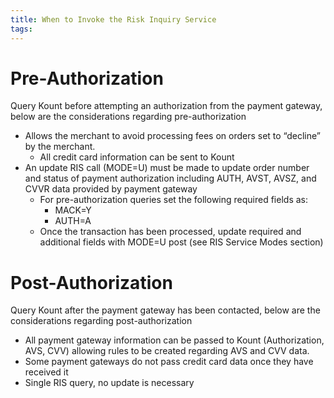 ```yaml
---
title: When to Invoke the Risk Inquiry Service
tags:
---
```


# Pre-Authorization
Query Kount before attempting an authorization from the payment gateway, below are the considerations regarding pre-authorization

  * Allows the merchant to avoid processing fees on orders set to “decline” by the merchant.
	* All credit card information can be sent to Kount
  * An update RIS call (MODE=U) must be made to update order number and status of payment authorization including AUTH, AVST, AVSZ, and CVVR data provided by payment gateway
      * For pre-authorization queries set the following required fields as:
        *	MACK=Y
        *	AUTH=A
      * Once the transaction has been processed, update required and additional fields with MODE=U post (see RIS Service Modes section)



# Post-Authorization
Query Kount after the payment gateway has been contacted, below are the considerations regarding post-authorization
  
  * All payment gateway information can be passed to Kount (Authorization, AVS, CVV) allowing rules to be created regarding AVS and CVV data.
  * Some payment gateways do not pass credit card data once they have received it
  * Single RIS query, no update is necessary
